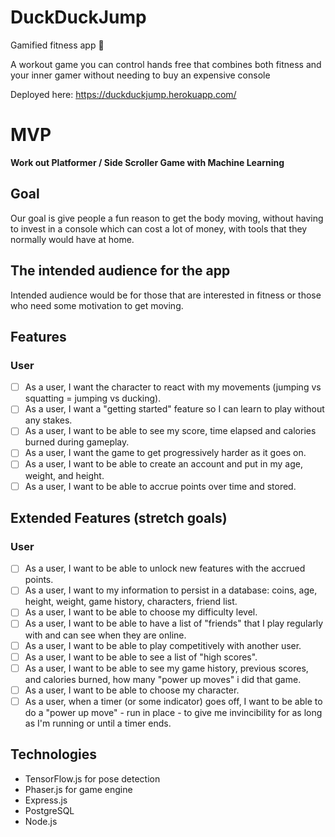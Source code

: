 # DuckDuckJump
Gamified fitness app 🦆 

A workout game you can control hands free that combines both fitness and your inner gamer without needing to buy an expensive console

Deployed here: https://duckduckjump.herokuapp.com/

# MVP

**Work out Platformer / Side Scroller Game with Machine Learning**

## Goal

Our goal is give people a fun reason to get the body moving, without having to invest in a console which can cost a lot of money, with tools that they normally would have at home. 


## The intended audience for the app
Intended audience would be for those that are interested in fitness or those who need some motivation to get moving.



## Features
### User
- [ ] As a user, I want the character to react with my movements (jumping vs squatting = jumping vs ducking).
- [ ] As a user, I want a "getting started" feature so I can learn to play without any stakes.
- [ ] As a user, I want to be able to see my score, time elapsed and calories burned during gameplay.
- [ ] As a user, I want the game to get progressively harder as it goes on.
- [ ] As a user, I want to be able to create an account and put in my age, weight, and height.
- [ ] As a user, I want to be able to accrue points over time and stored.

## Extended Features (stretch goals)
### User
- [ ] As a user, I want to be able to unlock new features with the accrued points.
- [ ] As a user, I want to my information to persist in a database: coins, age, height, weight, game history, characters, friend list.
- [ ] As a user, I want to be able to choose my difficulty level.
- [ ] As a user, I want to be able to have a list of "friends" that I play regularly with and can see when they are online.
- [ ] As a user, I want to be able to play competitively with another user.
- [ ] As a user, I want to be able to see a list of "high scores".
- [ ] As a user, I want to be able to see my game history, previous scores, and calories burned, how many "power up moves" i did that game.
- [ ] As a user, I want to be able to choose my character.
- [ ] As a user, when a timer (or some indicator) goes off, I want to be able to do a "power up move" - run in place - to give me invincibility for as long as I'm running or until a timer ends.

## Technologies
  * TensorFlow.js for pose detection
  * Phaser.js for game engine
  * Express.js
  * PostgreSQL
  * Node.js


